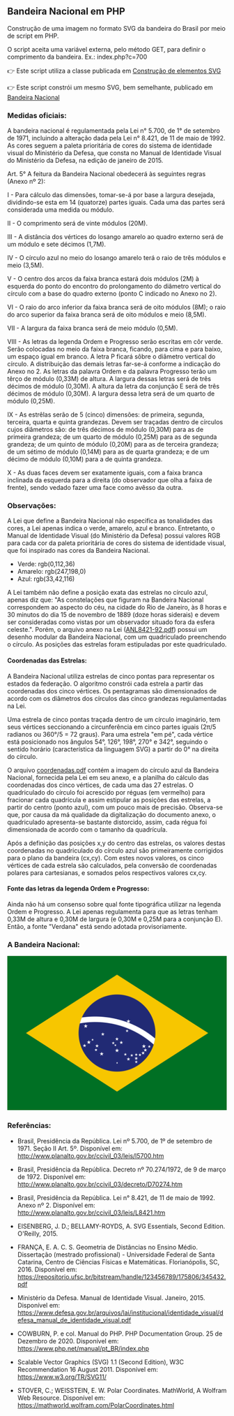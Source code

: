 ## Bandeira Nacional em PHP

Construção de uma imagem no formato SVG da bandeira do Brasil por meio de script em PHP.

O script aceita uma variável externa, pelo método GET, para definir o comprimento da bandeira. Ex.: index.php?c=700

:point_right: Este script utiliza a classe publicada em [Construção de elementos SVG](https://github.com/danmadeira/construcao-elementos-svg)

:point_right: Este script constrói um mesmo SVG, bem semelhante, publicado em [Bandeira Nacional](https://github.com/danmadeira/bandeira-nacional)

### Medidas oficiais:

A bandeira nacional é regulamentada pela Lei n° 5.700, de 1° de setembro de 1971, incluindo a alteração dada pela Lei n° 8.421, de 11 de maio de 1992. As cores seguem a paleta prioritária de cores do sistema de identidade visual do Ministério da Defesa, que consta no Manual de Identidade Visual do Ministério da Defesa, na edição de janeiro de 2015.

Art. 5° A feitura da Bandeira Nacional obedecerá às seguintes regras (Anexo nº 2):

I - Para cálculo das dimensões, tomar-se-á por base a largura desejada, dividindo-se esta em 14 (quatorze) partes iguais. Cada uma das partes será considerada uma medida ou módulo.

II - O comprimento será de vinte módulos (20M).

III - A distância dos vértices do losango amarelo ao quadro externo será de um módulo e sete décimos (1,7M).

IV - O círculo azul no meio do losango amarelo terá o raio de três módulos e meio (3,5M).

V - O centro dos arcos da faixa branca estará dois módulos (2M) à esquerda do ponto do encontro do prolongamento do diâmetro vertical do círculo com a base do quadro externo (ponto C indicado no Anexo no 2).

VI - O raio do arco inferior da faixa branca será de oito módulos (8M); o raio do arco superior da faixa branca será de oito módulos e meio (8,5M).

VII - A largura da faixa branca será de meio módulo (0,5M).

VIII - As letras da legenda Ordem e Progresso serão escritas em côr verde. Serão colocadas no meio da faixa branca, ficando, para cima e para baixo, um espaço igual em branco. A letra P ficará sôbre o diâmetro vertical do círculo. A distribuição das demais letras far-se-á conforme a indicação do Anexo no 2. As letras da palavra Ordem e da palavra Progresso terão um têrço de módulo (0,33M) de altura. A largura dessas letras será de três décimos de módulo (0,30M). A altura da letra da conjunção E será de três décimos de módulo (0,30M). A largura dessa letra será de um quarto de módulo (0,25M).

IX - As estrêlas serão de 5 (cinco) dimensões: de primeira, segunda, terceira, quarta e quinta grandezas. Devem ser traçadas dentro de círculos cujos diâmetros são: de três décimos de módulo (0,30M) para as de primeira grandeza; de um quarto de módulo (0,25M) para as de segunda grandeza; de um quinto de módulo (0,20M) para as de terceira grandeza; de um sétimo de módulo (0,14M) para as de quarta grandeza; e de um décimo de módulo (0,10M) para a de quinta grandeza.

X - As duas faces devem ser exatamente iguais, com a faixa branca inclinada da esquerda para a direita (do observador que olha a faixa de frente), sendo vedado fazer uma face como avêsso da outra.

### Observações:

A Lei que define a Bandeira Nacional não especifica as tonalidades das cores, a Lei apenas indica o verde, amarelo, azul e branco. Entretanto, o Manual de Identidade Visual (do Ministério da Defesa) possui valores RGB para cada cor da paleta prioritária de cores do sistema de identidade visual, que foi inspirado nas cores da Bandeira Nacional.

- Verde: rgb(0,112,36)
- Amarelo: rgb(247,198,0)
- Azul: rgb(33,42,116)

A Lei também não define a posição exata das estrelas no círculo azul, apenas diz que: "As constelações que figuram na Bandeira Nacional correspondem ao aspecto do céu, na cidade do Rio de Janeiro, às 8 horas e 30 minutos do dia 15 de novembro de 1889 (doze horas siderais) e devem ser consideradas como vistas por um observador situado fora da esfera celeste.". Porém, o arquivo anexo na Lei ([ANL8421-92.pdf](ref/ANL8421-92.pdf)) possui um desenho modular da Bandeira Nacional, com um quadriculado preenchendo o círculo. As posições das estrelas foram estipuladas por este quadriculado.

#### Coordenadas das Estrelas:

A Bandeira Nacional utiliza estrelas de cinco pontas para representar os estados da federação. O algoritmo constrói cada estrela a partir das coordenadas dos cinco vértices. Os pentagramas são dimensionados de acordo com os diâmetros dos círculos das cinco grandezas regulamentadas na Lei.

Uma estrela de cinco pontas traçada dentro de um círculo imaginário, tem seus vértices seccionando a circunferência em cinco partes iguais (2π/5 radianos ou 360°/5 = 72 graus). Para uma estrela "em pé", cada vértice está posicionado nos ângulos 54°, 126°, 198°, 270° e 342°, seguindo o sentido horário (característica da linguagem SVG) a partir do 0° na direita do círculo.

O arquivo [coordenadas.pdf](ref/coordenadas.pdf) contém a imagem do círculo azul da Bandeira Nacional, fornecida pela Lei em seu anexo, e a planilha do cálculo das coordenadas dos cinco vértices, de cada uma das 27 estrelas. O quadriculado do círculo foi acrescido por réguas (em vermelho) para fracionar cada quadrícula e assim estipular as posições das estrelas, a partir do centro (ponto azul), com um pouco mais de precisão. Observa-se que, por causa da má qualidade da digitalização do documento anexo, o quadriculado apresenta-se bastante distorcido, assim, cada régua foi dimensionada de acordo com o tamanho da quadrícula.

Após a definição das posições x,y do centro das estrelas, os valores destas coordenadas no quadriculado do círculo azul são primeiramente corrigidos para o plano da bandeira (cx,cy). Com estes novos valores, os cinco vértices de cada estrela são calculados, pela conversão de coordenadas polares para cartesianas, e somados pelos respectivos valores cx,cy.

#### Fonte das letras da legenda Ordem e Progresso:

Ainda não há um consenso sobre qual fonte tipográfica utilizar na legenda Ordem e Progresso. A Lei apenas regulamenta para que as letras tenham 0,33M de altura e 0,30M de largura (e 0,30M e 0,25M para a conjunção E). Então, a fonte "Verdana" está sendo adotada provisoriamente.

### A Bandeira Nacional:

![Bandeira Nacional](img/bandeira.svg?raw=true)

### Referências:

- Brasil, Presidência da República. Lei nº 5.700, de 1º de setembro de 1971. Seção II Art. 5º. Disponível em: <http://www.planalto.gov.br/ccivil_03/leis/l5700.htm>

- Brasil, Presidência da República. Decreto nº 70.274/1972, de 9 de março de 1972. Disponível em: <http://www.planalto.gov.br/ccivil_03/decreto/D70274.htm>

- Brasil, Presidência da República. Lei n° 8.421, de 11 de maio de 1992. Anexo nº 2. Disponível em: <http://www.planalto.gov.br/ccivil_03/leis/L8421.htm>

- EISENBERG, J. D.; BELLAMY-ROYDS, A. SVG Essentials, Second Edition. O'Reilly, 2015.

- FRANÇA, E. A. C. S. Geometria de Distâncias no Ensino Médio. Dissertação (mestrado profissional) - Universidade Federal de Santa Catarina, Centro de Ciências Físicas e Matemáticas. Florianópolis, SC, 2016. Disponível em: <https://repositorio.ufsc.br/bitstream/handle/123456789/175806/345432.pdf>

- Ministério da Defesa. Manual de Identidade Visual. Janeiro, 2015. Disponível em: <https://www.defesa.gov.br/arquivos/lai/institucional/identidade_visual/defesa_manual_de_identidade_visual.pdf>

- COWBURN, P. e col. Manual do PHP. PHP Documentation Group. 25 de Dezembro de 2020. Disponível em: <https://www.php.net/manual/pt_BR/index.php>

- Scalable Vector Graphics (SVG) 1.1 (Second Edition), W3C Recommendation 16 August 2011. Disponível em: <https://www.w3.org/TR/SVG11/>

- STOVER, C.; WEISSTEIN, E. W. Polar Coordinates. MathWorld, A Wolfram Web Resource. Disponível em: <https://mathworld.wolfram.com/PolarCoordinates.html>
